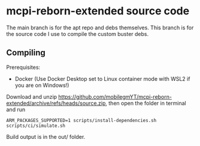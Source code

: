 # mcpi-reborn-extended source code

The main branch is for the apt repo and debs themselves. This branch is for the source code I use to compile the custom buster debs.

## Compiling
Prerequisites:
- Docker (Use Docker Desktop set to Linux container mode with WSL2 if you are on Windows!)

Download and unzip https://github.com/mobilegmYT/mcpi-reborn-extended/archive/refs/heads/source.zip, then open the folder in terminal and run

```
ARM_PACKAGES_SUPPORTED=1 scripts/install-dependencies.sh
scripts/ci/simulate.sh
```

Build output is in the out/ folder.
